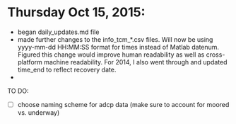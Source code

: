 # Thursday Oct 15, 2015:
* began daily_updates.md file
* made further changes to the info_tcm_*.csv files.  Will now be using yyyy-mm-dd HH:MM:SS format for times instead of Matlab datenum.  Figured this change would improve human readability as well as cross-platform machine readability.  For 2014, I also went through and updated time_end to reflect recovery date. 
* 

TO DO:
- [ ] choose naming scheme for adcp data (make sure to account for moored vs. underway)
